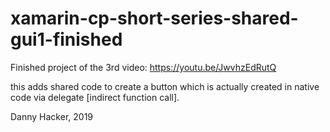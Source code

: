 # xamarin-cp-short-series-shared-gui1-finished

Finished project of the 3rd video: https://youtu.be/JwvhzEdRutQ

this adds shared code to create a button which is actually created
in native code via delegate [indirect function call].

Danny Hacker, 2019

